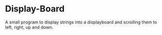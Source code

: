 # Display-Board
A small program to display strings into a displayboard and scrolling them to left, right, up and down.
